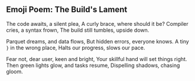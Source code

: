 ## Emoji Poem: The Build's Lament

The code awaits, a silent plea,
A curly brace, where should it be?
Compiler cries, a syntax frown,
The build still tumbles, upside down.

Parquet dreams, and data flows,
But hidden errors, everyone knows.
A tiny `}` in the wrong place,
Halts our progress, slows our pace.

Fear not, dear user, keen and bright,
Your skillful hand will set things right.
Then green lights glow, and tasks resume,
Dispelling shadows, chasing gloom.
